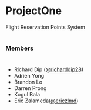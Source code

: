 ##
# ProjectOne

Flight Reservation Points System

#

### Members
#
 - Richard Dip ([@richarddip28](https://github.com/richarddip28))
 - Adrien Yong
 - Brandon Lo
 - Darren Prong
 - Kogul Bala
 - Eric Zalameda([@ericzlmd](https://github.com/ericzlmd))
